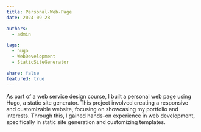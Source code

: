 ```yaml
---
title: Personal-Web-Page
date: 2024-09-28

authors:
  - admin

tags:
  - hugo
  - WebDevelopment  
  - StaticSiteGenerator

share: false
featured: true
---
```


As part of a web service design course, I built a personal web page using Hugo, a static site generator. This project involved creating a responsive and customizable website, focusing on showcasing my portfolio and interests. Through this, I gained hands-on experience in web development, specifically in static site generation and customizing templates.

<!--more-->

